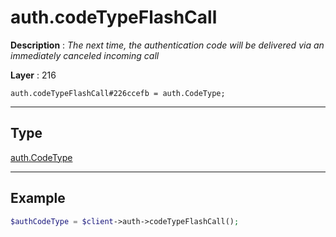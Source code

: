 # auth.codeTypeFlashCall

**Description** : *The next time, the authentication code will be delivered via an immediately canceled incoming call*

**Layer** : 216

```tl
auth.codeTypeFlashCall#226ccefb = auth.CodeType;
```

---

## Type

[auth.CodeType](type/auth.CodeType)

---

## Example

```php
$authCodeType = $client->auth->codeTypeFlashCall();
```